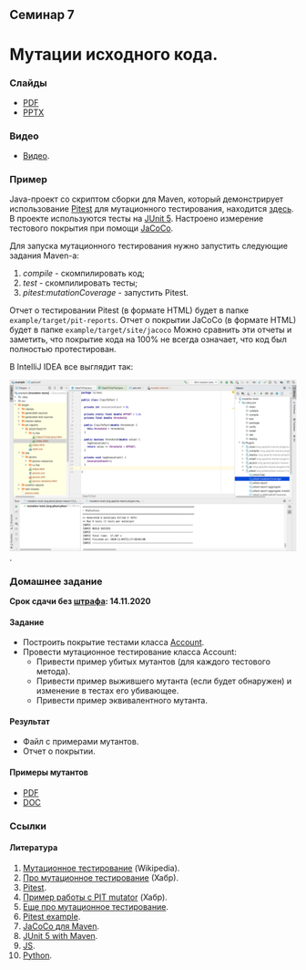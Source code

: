 Семинар 7
--

# Мутации исходного кода.

### Слайды

* [PDF](Seminar07.pdf)
* [PPTX](Seminar07.pptx)

### Видео

* [Видео](https://yadi.sk/i/kJUPHuv6cn0Y9Q).

### Пример

Java-проект со скриптом сборки для Maven,
который демонстрирует использование [Pitest](https://pitest.org) для мутационного тестирования,
находится [здесь](https://github.com/andrewt0301/qa-testing-course/blob/master/seminars/seminar07/example).
В проекте используются тесты на [JUnit 5](https://junit.org/junit5/).
Настроено измерение тестового покрытия при помощи [JaCoCo](https://www.eclemma.org/jacoco/).

Для запуска мутационного тестирования нужно запустить следующие задания Maven-а:

1. _compile_ - скомпилировать код;
1. _test_ - скомпилировать тесты;
1. _pitest:mutationCoverage_ - запустить Pitest.

Отчет о тестировании Pitest (в формате HTML) будет в папке `example/target/pit-reports`.
Отчет о покрытии JaCoCo (в формате HTML) будет в папке `example/target/site/jacoco`
Можно сравнить эти отчеты и заметить, что покрытие кода на 100% не всегда означает,
что код был полностью протестирован. 

В IntelliJ IDEA все выглядит так:

![IntelliJ IDEA](Screenshot.png).

### Домашнее задание

__Срок сдачи без [штрафа](../../grading.md): 14.11.2020__

#### Задание 

* Построить покрытие тестами класса [Account](../seminar06/index.md).
* Провести мутационное тестирование класса Account:
   * Привести пример убитых мутантов (для каждого тестового метода).
   * Привести пример выжившего мутанта (если будет обнаружен) и изменение в тестах его убивающее.
   * Привести пример эквивалентного мутанта.

#### Результат

* Файл с примерами мутантов.
* Отчет о покрытии.

#### Примеры мутантов

* [PDF](Mutants_Example.pdf)
* [DOC](Mutants_Example.doc)


### Ссылки

#### Литература

1. [Мутационное тестирование](https://ru.wikipedia.org/wiki/Мутационное_тестирование) (Wikipedia).
1. [Про мутационное тестирование](https://habr.com/ru/post/334394/) (Хабр).
1. [Pitest](https://pitest.org).
1. [Пример работы с PIT mutator](https://habr.com/ru/post/139337/) (Хабр).
1. [Еще про мутационное тестирование](http://getbug.ru/mutatsionnoe-testirovanie-na-prostom-primere/).
1. [Pitest example](https://mkyong.com/maven/maven-pitest-mutation-testing-example/).
1. [JaCoCo для Maven](https://www.codeflow.site/ru/article/maven__maven-jacoco-code-coverage-example).
1. [JUnit 5 with Maven](https://www.petrikainulainen.net/programming/testing/junit-5-tutorial-running-unit-tests-with-maven/).
1. [JS](https://habr.com/ru/post/341094/).
1. [Python](https://habr.com/ru/company/vdsina/blog/512630/).
